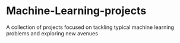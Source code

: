 # Machine-Learning-projects
A collection of projects focused on tackling typical machine learning problems and exploring new avenues
